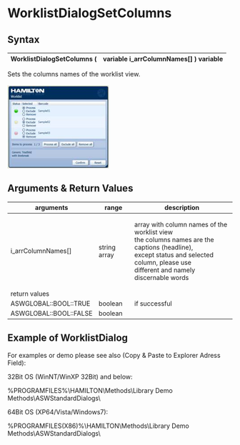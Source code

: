 # WorklistDialogSetColumns

## Syntax

| WorklistDialogSetColumns ( | variable i\_arrColumnNames\[] ) variable |
| -------------------------- | ---------------------------------------- |

Sets the columns names of the worklist view.\
\
![](<../../../../.gitbook/assets/image (14) (1).png>)

## Arguments & Return Values

| arguments              | range        | description                                                                                                                                                                                      |
| ---------------------- | ------------ | ------------------------------------------------------------------------------------------------------------------------------------------------------------------------------------------------ |
| i\_arrColumnNames\[]   | string array | <p>array with column names of the worklist view<br>the columns names are the captions (headline),<br>except status and selected column, please use<br>different and namely discernable words</p> |
| return values          |              |                                                                                                                                                                                                  |
| ASWGLOBAL::BOOL::TRUE  | boolean      | if successful                                                                                                                                                                                    |
| ASWGLOBAL::BOOL::FALSE | boolean      |                                                                                                                                                                                                  |

## Example of WorklistDialog

For examples or demo please see also (Copy & Paste to Explorer Adress Field):

32Bit OS (WinNT/WinXP 32Bit) and below:

%PROGRAMFILES%\HAMILTON\Methods\Library Demo Methods\ASWStandardDialogs\\

64Bit OS (XP64/Vista/Windows7):

%PROGRAMFILES(X86)%\HAMILTON\Methods\Library Demo Methods\ASWStandardDialogs\\
